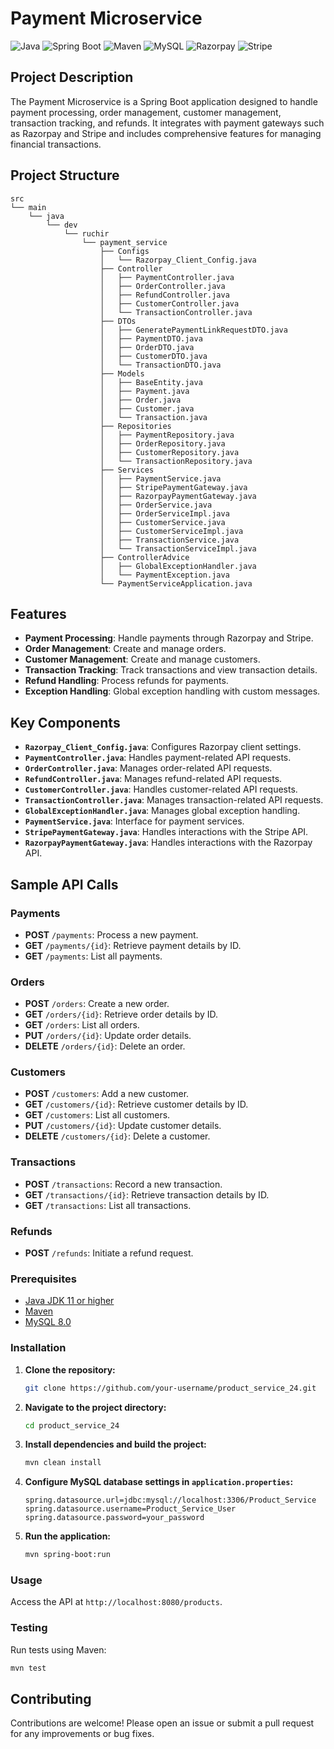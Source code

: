 # Payment Microservice

![Java](https://img.shields.io/badge/Java-ED8B00?style=for-the-badge&logo=java&logoColor=white)
![Spring Boot](https://img.shields.io/badge/Spring_Boot-6DB33F?style=for-the-badge&logo=spring-boot&logoColor=white)
![Maven](https://img.shields.io/badge/Maven-C71A36?style=for-the-badge&logo=apache-maven&logoColor=white)
![MySQL](https://img.shields.io/badge/MySQL-4479A1?style=for-the-badge&logo=mysql&logoColor=white)
![Razorpay](https://img.shields.io/badge/Razorpay-02042B?style=for-the-badge&logo=razorpay&logoColor=white)
![Stripe](https://img.shields.io/badge/Stripe-008CDD?style=for-the-badge&logo=stripe&logoColor=white)

## Project Description

The Payment Microservice is a Spring Boot application designed to handle payment processing, order management, customer management, transaction tracking, and refunds. It integrates with payment gateways such as Razorpay and Stripe and includes comprehensive features for managing financial transactions.

## Project Structure

```plaintext
src
└── main
    └── java
        └── dev
            └── ruchir
                └── payment_service
                    ├── Configs
                    │   └── Razorpay_Client_Config.java
                    ├── Controller
                    │   ├── PaymentController.java
                    │   ├── OrderController.java
                    │   ├── RefundController.java
                    │   ├── CustomerController.java
                    │   └── TransactionController.java
                    ├── DTOs
                    │   ├── GeneratePaymentLinkRequestDTO.java
                    │   ├── PaymentDTO.java
                    │   ├── OrderDTO.java
                    │   ├── CustomerDTO.java
                    │   └── TransactionDTO.java
                    ├── Models
                    │   ├── BaseEntity.java
                    │   ├── Payment.java
                    │   ├── Order.java
                    │   ├── Customer.java
                    │   └── Transaction.java
                    ├── Repositories
                    │   ├── PaymentRepository.java
                    │   ├── OrderRepository.java
                    │   ├── CustomerRepository.java
                    │   └── TransactionRepository.java
                    ├── Services
                    │   ├── PaymentService.java
                    │   ├── StripePaymentGateway.java
                    │   ├── RazorpayPaymentGateway.java
                    │   ├── OrderService.java
                    │   ├── OrderServiceImpl.java
                    │   ├── CustomerService.java
                    │   ├── CustomerServiceImpl.java
                    │   ├── TransactionService.java
                    │   └── TransactionServiceImpl.java
                    ├── ControllerAdvice
                    │   ├── GlobalExceptionHandler.java
                    │   └── PaymentException.java
                    └── PaymentServiceApplication.java
```

## Features

- **Payment Processing**: Handle payments through Razorpay and Stripe.
- **Order Management**: Create and manage orders.
- **Customer Management**: Create and manage customers.
- **Transaction Tracking**: Track transactions and view transaction details.
- **Refund Handling**: Process refunds for payments.
- **Exception Handling**: Global exception handling with custom messages.

## Key Components

- **`Razorpay_Client_Config.java`**: Configures Razorpay client settings.
- **`PaymentController.java`**: Handles payment-related API requests.
- **`OrderController.java`**: Manages order-related API requests.
- **`RefundController.java`**: Manages refund-related API requests.
- **`CustomerController.java`**: Handles customer-related API requests.
- **`TransactionController.java`**: Manages transaction-related API requests.
- **`GlobalExceptionHandler.java`**: Manages global exception handling.
- **`PaymentService.java`**: Interface for payment services.
- **`StripePaymentGateway.java`**: Handles interactions with the Stripe API.
- **`RazorpayPaymentGateway.java`**: Handles interactions with the Razorpay API.

## Sample API Calls

### Payments

- **POST** `/payments`: Process a new payment.
- **GET** `/payments/{id}`: Retrieve payment details by ID.
- **GET** `/payments`: List all payments.

### Orders

- **POST** `/orders`: Create a new order.
- **GET** `/orders/{id}`: Retrieve order details by ID.
- **GET** `/orders`: List all orders.
- **PUT** `/orders/{id}`: Update order details.
- **DELETE** `/orders/{id}`: Delete an order.

### Customers

- **POST** `/customers`: Add a new customer.
- **GET** `/customers/{id}`: Retrieve customer details by ID.
- **GET** `/customers`: List all customers.
- **PUT** `/customers/{id}`: Update customer details.
- **DELETE** `/customers/{id}`: Delete a customer.

### Transactions

- **POST** `/transactions`: Record a new transaction.
- **GET** `/transactions/{id}`: Retrieve transaction details by ID.
- **GET** `/transactions`: List all transactions.

### Refunds

- **POST** `/refunds`: Initiate a refund request.


### Prerequisites

- [Java JDK 11 or higher](https://www.oracle.com/java/technologies/javase-jdk11-downloads.html)
- [Maven](https://maven.apache.org/)
- [MySQL 8.0](https://dev.mysql.com/downloads/mysql/)



### Installation

1. **Clone the repository:**

    ```bash
    git clone https://github.com/your-username/product_service_24.git
    ```

2. **Navigate to the project directory:**

    ```bash
    cd product_service_24
    ```

3. **Install dependencies and build the project:**

    ```bash
    mvn clean install
    ```

4. **Configure MySQL database settings in `application.properties`:**

    ```properties
    spring.datasource.url=jdbc:mysql://localhost:3306/Product_Service
    spring.datasource.username=Product_Service_User
    spring.datasource.password=your_password
    ```

5. **Run the application:**

    ```bash
    mvn spring-boot:run
    ```

### Usage

Access the API at `http://localhost:8080/products`.

### Testing

Run tests using Maven:

```bash
mvn test
 ```

   

## Contributing

Contributions are welcome! Please open an issue or submit a pull request for any improvements or bug fixes.

